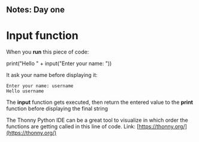 ## Notes: Day one

# Input function
When you **run** this piece of code:

print("Hello " + input("Enter your name: "))

It ask your name before displaying it:
```
Enter your name: username
Hello username
```
The **input** function gets executed, then return the entered value to the **print** function before displaying the final string

The Thonny Python IDE can be a great tool to visualize in which order the functions are getting called in this line of code.
Link: [https://thonny.org/](https://thonny.org/)